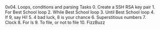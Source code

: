 0x04. Loops, conditions and parsing
	Tasks
		0. Create a SSH RSA key pair
		1. For Best School loop
		2. While Best School loop
		3. Until Best School loop
		4. If 9, say Hi!
		5. 4 bad luck, 8 is your chance
		6. Superstitious numbers
		7. Clock
		8. For ls
		9. To file, or not to file
		10. FizzBuzz
